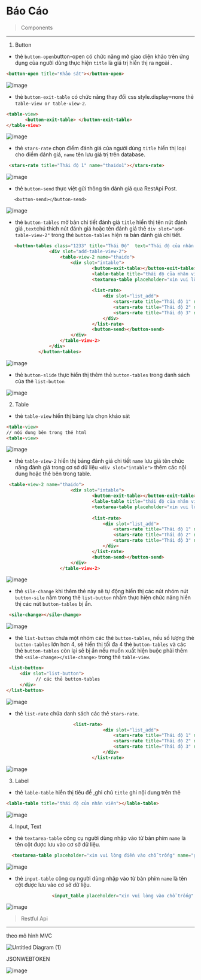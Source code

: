 # Báo Cáo 
> Components
***

1. Button
*  thẻ `button-open`button-open có chức năng mở giao diện khảo trên ứng dụng của người dùng 
thực hiện `title` là giá trị hiển thị ra ngoài .
```html
<button-open title="Khảo sát"></button-open>
```
![image](https://user-images.githubusercontent.com/111570888/193379368-f2ec0509-9bef-4ae6-b9ff-c406d2ef14a4.png)

* thẻ `button-exit-table` có chức năng thay đổi css style.display=none thẻ `table-view or table-view-2`.
```html
<table-view>
       <button-exit-table> </button-exit-table>
</table-view>
```
![image](https://user-images.githubusercontent.com/111570888/193384132-9b74af5e-3b7d-4b11-ab75-f3736a620dfa.png)
* thẻ `stars-rate` chọn điểm đánh giá của người dùng `title` hiển thị loại cho điểm đánh giá, `name` tên lưu giá trị trên database.
```html
 <stars-rate title="Thái độ 1" name="thaido1"></stars-rate>
```
![image](https://user-images.githubusercontent.com/111570888/193386066-f1797f73-5fe8-4cde-a167-e9ac80c5e8c4.png)
* thẻ `button-send` thực việt gửi thông tin đánh giá qua RestApi Post.
```
   <button-send></button-send>  
```
![image](https://user-images.githubusercontent.com/111570888/193386459-091bad1b-c886-42d0-8e03-dd59d85dd07d.png)
* thẻ `button-tables` mở bản chi tiết đánh giá `title` hiển thị tên nút đánh giá ,`text`chú thích nút đánh giá hoặc tên đánh giá  thẻ `div slot="add-table-view-2"` trong thẻ `button-tables` hiện ra bản đánh giá chi tiết.
```html
   <button-tables class="1233" title="Thái Độ"  text="Thái độ của nhân viên ">
                <div slot="add-table-view-2">
                    <table-view-2 name="thaido">
                        <div slot="intable">
                                <button-exit-table></button-exit-table>
                                <lable-table title="thái độ của nhân viên"></lable-table>
                                <textarea-table placeholder="xin vui lòng điền vào chỗ trống" name="ghichu"></textarea-table>
                               
                                <list-rate>
                                    <div slot="list_add">
                                        <stars-rate title="Thái độ 1" name="thaido1"></stars-rate>
                                        <stars-rate title="Thái độ 2" name="thaido2"></stars-rate>
                                        <stars-rate title="Thái độ 3" name="thaido3"></stars-rate>
                                    </div>
                                </list-rate>
                                <button-send></button-send>      
                        </div>
                    </table-view-2>
                </div>
            </button-tables>
```
![image](https://user-images.githubusercontent.com/111570888/193392749-fcec1b70-3d0b-4945-b944-1796f2c4e7b2.png)
* thẻ `button-slide` thực hiển thị thêm thẻ `button-tables` trong danh sách của thẻ `list-button`

![image](https://user-images.githubusercontent.com/111570888/193397915-58f919a4-d165-4dc2-a3b0-491e074f9918.png)

2. Table 
* thẻ `table-view` hiển thị bảng lựa chọn khảo sát 
 ```html
<table-view>
// nội dung bên trong thẻ html 
<table-view>
```
![image](https://user-images.githubusercontent.com/111570888/193395821-da801d73-d53a-403b-b142-21b486d726c5.png)
* thẻ `table-view-2` hiển thị bảng đánh giá chi tiết `name` lưu giá tên chức năng đánh giá trong cơ sở dữ liệu `<div slot="intable">` thêm các nội dung hoặc thẻ bên trong table.
````html
 <table-view-2 name="thaido">
                        <div slot="intable">
                                <button-exit-table></button-exit-table>
                                <lable-table title="thái độ của nhân viên"></lable-table>
                                <textarea-table placeholder="xin vui lòng điền vào chỗ trống" name="ghichu"></textarea-table>
                               
                                <list-rate>
                                    <div slot="list_add">
                                        <stars-rate title="Thái độ 1" name="thaido1"></stars-rate>
                                        <stars-rate title="Thái độ 2" name="thaido2"></stars-rate>
                                        <stars-rate title="Thái độ 3" name="thaido3"></stars-rate>
                                    </div>
                                </list-rate>
                                <button-send></button-send>      
                        </div>
                    </table-view-2>
````
![image](https://user-images.githubusercontent.com/111570888/193395902-c22bdbf8-5cfa-4e2e-811f-e4c12fe5fe3a.png)
* thẻ `sile-change`  khi thêm thẻ này sẽ tự động hiển thị các nút  nhóm nút `button-sile` nằm trong thẻ `list-button` nhằm thực hiện chức năng hiển thị các nút `button-tables` bị ẩn.
```html
 <sile-change></sile-change>
```
![image](https://user-images.githubusercontent.com/111570888/193393820-f05bc583-c1c3-4d7b-a27f-090baef870ef.png)

* thẻ `list-button` chứa một nhóm các thẻ `button-tables`, nếu số lượng thẻ `button-tables` lớn hơn 4, sẽ hiển thị tối đa 4 thẻ `button-tables` và các thẻ `button-tables` còn lại sẽ bị ẩn nếu muốn xuất hiện buộc phải thêm thẻ `<sile-change></sile-change>` trong thẻ `table-view`.
```html
 <list-button> 
     <div slot="list-button"> 
           // các thẻ button-tables
     </div>
</list-button>
```
![image](https://user-images.githubusercontent.com/111570888/193398054-30a236e8-8c2f-4ab9-84d6-f9f7db27670e.png)

* thẻ `list-rate` chứa danh sách các thẻ `stars-rate`. 
```html
                         <list-rate>
                                    <div slot="list_add">
                                        <stars-rate title="Thái độ 1" name="thaido1"></stars-rate>
                                        <stars-rate title="Thái độ 2" name="thaido2"></stars-rate>
                                        <stars-rate title="Thái độ 3" name="thaido3"></stars-rate>
                                    </div>
                                </list-rate>
```
![image](https://user-images.githubusercontent.com/111570888/193398146-04192a1c-5919-4a50-a22b-475a5157ddbf.png)

3. Label 
* thẻ  `lable-table` hiển thị tiêu đề ,ghi chú `title` ghi nội dung trên thẻ 
```html
<lable-table title="thái độ của nhân viên"></lable-table>
```
![image](https://user-images.githubusercontent.com/111570888/193398246-a9ed06fa-45a7-4a13-ae85-26601f9ebd39.png)

 4. Input, Text 
*  thẻ `textarea-table` công cụ người dùng nhập vào từ bàn phím `name` là tên cột được lưu vào cơ sở dữ liệu.
```html
  <textarea-table placeholder="xin vui lòng điền vào chỗ trống" name="ghichu"></textarea-table>
```
![image](https://user-images.githubusercontent.com/111570888/193398343-c9d01bc9-e520-4f99-9738-e36e91177cd2.png)

* thẻ `input-table` công cụ người dùng nhập vào từ bàn phím `name` là tên cột được lưu vào cơ sở dữ liệu.
```html
                 <input_table placeholder="xin vui lòng vào chỗ trống" name="ghichu"></input_table>
```
![image](https://user-images.githubusercontent.com/111570888/193398381-201c9e4a-ed52-4c0d-a3ad-a35676897386.png)

> Restful Api
***
theo mô hình MVC

![Untitled Diagram (1)](https://user-images.githubusercontent.com/111570888/195147107-d0b96e7f-5086-4bfa-91a2-4dfec54a1b53.jpg)

JSONWEBTOKEN

![image](https://user-images.githubusercontent.com/111570888/195152585-08b9ec26-070f-4923-bfc1-08484d61eb0c.png)



